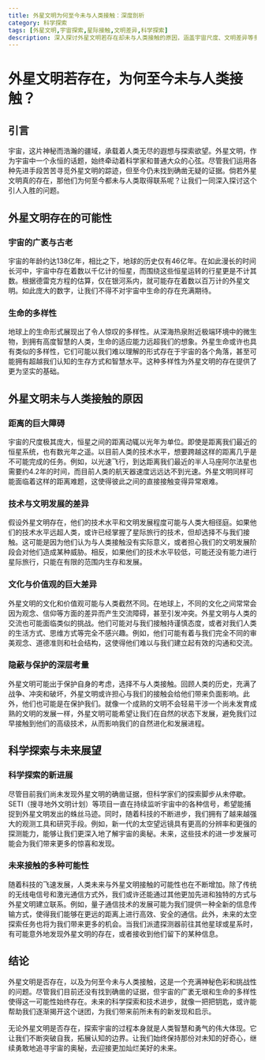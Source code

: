 ```yaml
---
title: 外星文明为何至今未与人类接触：深度剖析
category: 科学探索
tags: [外星文明,宇宙探索,星际接触,文明差异,科学探索]
description: 深入探讨外星文明若存在却未与人类接触的原因，涵盖宇宙尺度、文明差异等多方面因素，同时介绍科学探索进展与未来展望。
---
```


# 外星文明若存在，为何至今未与人类接触？

## 引言

宇宙，这片神秘而浩瀚的疆域，承载着人类无尽的遐想与探索欲望。外星文明，作为宇宙中一个永恒的话题，始终牵动着科学家和普通大众的心弦。尽管我们运用各种先进手段苦苦寻觅外星文明的踪迹，但至今仍未找到确凿无疑的证据。倘若外星文明真的存在，那他们为何至今都未与人类取得联系呢？让我们一同深入探讨这个引人入胜的问题。

## 外星文明存在的可能性

### 宇宙的广袤与古老

宇宙的年龄约达138亿年，相比之下，地球的历史仅有46亿年。在如此漫长的时间长河中，宇宙中存在着数以千亿计的恒星，而围绕这些恒星运转的行星更是不计其数。根据德雷克方程的估算，仅在银河系内，就可能存在着数以百万计的外星文明。如此庞大的数字，让我们不得不对宇宙中生命的存在充满期待。

### 生命的多样性

地球上的生命形式展现出了令人惊叹的多样性。从深海热泉附近极端环境中的微生物，到拥有高度智慧的人类，生命的适应能力远超我们的想象。外星生命或许也具有类似的多样性，它们可能以我们难以理解的形式存在于宇宙的各个角落，甚至可能拥有超越我们认知的生存方式和智慧水平。这种多样性为外星文明的存在提供了更为坚实的基础。

## 外星文明未与人类接触的原因

### 距离的巨大障碍

宇宙的尺度极其庞大，恒星之间的距离动辄以光年为单位。即使是距离我们最近的恒星系统，也有数光年之遥。以目前人类的技术水平，想要跨越这样的距离几乎是不可能完成的任务。例如，以光速飞行，到达距离我们最近的半人马座阿尔法星也需要约4.2年的时间，而目前人类的航天器速度远远达不到光速。外星文明同样可能面临着这样的距离难题，这使得彼此之间的直接接触变得异常艰难。

### 技术与文明发展的差异

假设外星文明存在，他们的技术水平和文明发展程度可能与人类大相径庭。如果他们的技术水平远超人类，或许已经掌握了星际旅行的技术，但却选择不与我们接触。这可能是因为他们认为与人类接触没有实际意义，或者担心我们的文明发展阶段会对他们造成某种威胁。相反，如果他们的技术水平较低，可能还没有能力进行星际旅行，只能在有限的范围内生存和发展。

### 文化与价值观的巨大差异

外星文明的文化和价值观可能与人类截然不同。在地球上，不同的文化之间常常会因为观念、信仰等方面的差异而产生交流障碍，甚至引发冲突。外星文明与人类的交流也可能面临类似的挑战。他们可能对与我们接触持谨慎态度，或者对我们人类的生活方式、思维方式等完全不感兴趣。例如，他们可能有着与我们完全不同的审美观念、道德准则和社会结构，这使得他们难以与我们建立起有效的沟通和交流。

### 隐蔽与保护的深层考量

外星文明可能出于保护自身的考虑，选择不与人类接触。回顾人类的历史，充满了战争、冲突和破坏，外星文明或许担心与我们的接触会给他们带来负面影响。此外，他们也可能是在保护我们。就像一个成熟的文明不会轻易干涉一个尚未发育成熟的文明的发展一样，外星文明可能希望让我们在自然的状态下发展，避免我们过早接触到他们的高级技术，从而影响我们的自然进化和发展进程。

## 科学探索与未来展望

### 科学探索的新进展

尽管目前我们尚未发现外星文明的确凿证据，但科学家们的探索脚步从未停歇。SETI（搜寻地外文明计划）等项目一直在持续监听宇宙中的各种信号，希望能捕捉到外星文明发出的蛛丝马迹。同时，随着科技的不断进步，我们拥有了越来越强大的观测工具和研究手段。例如，新一代的太空望远镜具有更高的分辨率和更强的探测能力，能够让我们更深入地了解宇宙的奥秘。未来，这些技术的进一步发展可能会为我们带来更多的惊喜和发现。

### 未来接触的多种可能性

随着科技的飞速发展，人类未来与外星文明接触的可能性也在不断增加。除了传统的无线电信号和激光通信方式外，我们或许还能通过其他更加先进和独特的方式与外星文明建立联系。例如，量子通信技术的发展可能为我们提供一种全新的信息传输方式，使得我们能够在更远的距离上进行高效、安全的通信。此外，未来的太空探索任务也将为我们带来更多的机会。当我们派遣探测器前往其他星球或星系时，有可能意外地发现外星文明的存在，或者接收到他们留下的某种信息。

## 结论

外星文明是否存在，以及为何至今未与人类接触，这是一个充满神秘色彩和挑战性的问题。尽管我们目前还没有找到确凿的证据，但宇宙的广袤无垠和生命的多样性使得这一可能性始终存在。未来的科学探索和技术进步，就像一把把钥匙，或许能帮助我们逐渐揭开这个谜团，为我们带来前所未有的新发现和启示。

无论外星文明是否存在，探索宇宙的过程本身就是人类智慧和勇气的伟大体现。它让我们不断突破自我，拓展认知的边界。让我们始终保持那份对未知的好奇心，继续勇敢地追寻宇宙的奥秘，去迎接更加灿烂美好的未来。